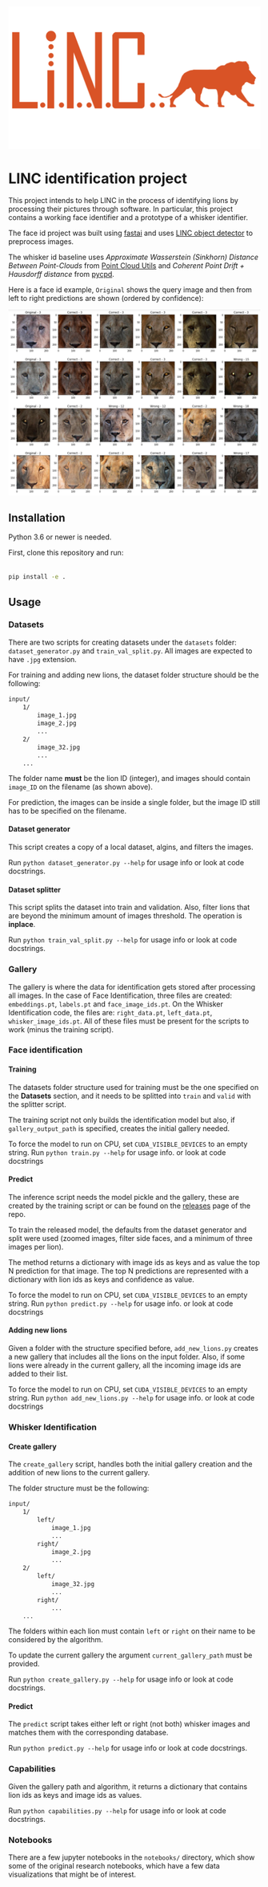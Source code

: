 ![logo](images/linclogo.png)

# LINC identification project

This project intends to help LINC in the process of identifying lions by processing their pictures through software. In particular, this project contains a working face identifier and a prototype of a whisker identifier.

The face id project was built using [fastai](fast.ai) and uses [LINC object detector](https://github.com/tryolabs/LINC) to preprocess images.

The whisker id baseline uses *Approximate Wasserstein (Sinkhorn) Distance Between Point-Clouds* from [Point Cloud Utils](https://github.com/fwilliams/point-cloud-utils) and *Coherent Point Drift + Hausdorff distance* from [pycpd](https://github.com/siavashk/pycpd).

 Here is a face id example, `Original` shows the query image and then from left to right predictions are shown (ordered by confidence):

![logo](images/face_id_example.jpg)

## Installation

Python 3.6 or newer is needed.

First, clone this repository and run:

```bash

pip install -e .

```

## Usage

### Datasets

There are two scripts for creating datasets under the `datasets` folder: `dataset_generator.py` and `train_val_split.py`.  All images are expected to have `.jpg` extension.

For training and adding new lions, the dataset folder structure should be the following:

```
input/
	1/
		image_1.jpg
		image_2.jpg
		...
	2/
		image_32.jpg
		...
	...
```

The folder name __must__ be the lion ID (integer), and images should contain `image_ID` on the filename (as shown above). 

For prediction, the images can be inside a single folder, but the image ID still has to be specified on the filename.

#### Dataset generator

This script creates a copy of a local dataset, algins, and filters the images.

Run `python dataset_generator.py --help` for usage info or look at code docstrings.

#### Dataset splitter

This script splits the dataset into train and validation. Also, filter lions that are beyond the minimum amount of images threshold. The operation is __inplace__.

Run `python train_val_split.py --help` for usage info or look at code docstrings.

### Gallery

The gallery is where the data for identification gets stored after processing all images. In the case of Face Identification, three files are created: `embeddings.pt`, `labels.pt` and `face_image_ids.pt`. On the Whisker Identification code, the files are: `right_data.pt`, `left_data.pt`, `whisker_image_ids.pt`. All of these files must be present for the scripts to work (minus the training script).

### Face identification

#### Training

The datasets folder structure used for training must be the one specified on the __Datasets__ section, and it needs to be splitted into `train` and `valid` with the splitter script.  

The training script not only builds the identification model but also, if `gallery_output_path` is specified, creates the initial gallery needed. 

To force the model to run on CPU, set `CUDA_VISIBLE_DEVICES` to an empty string.
Run `python train.py --help` for usage info. or look at code docstrings

#### Predict

The inference script needs the model pickle and the gallery, these are created by the training script or can be found on the [releases](https://github.com/tryolabs/LINC-identification/releases) page of the repo.

To train the released model, the defaults from the dataset generator and split were used (zoomed images, filter side faces, and a minimum of three images per lion).

The method returns a dictionary with image ids as keys and as value the top N prediction for that image. The top N predictions are represented with a dictionary with lion ids as keys and confidence as value.

To force the model to run on CPU, set `CUDA_VISIBLE_DEVICES` to an empty string.
Run `python predict.py --help` for usage info. or look at code docstrings

#### Adding new lions

Given a folder with the structure specified before, `add_new_lions.py` creates a new gallery that includes all the lions on the input folder. Also, if some lions were already in the current gallery, all the incoming image ids are added to their list.

To force the model to run on CPU, set `CUDA_VISIBLE_DEVICES` to an empty string.
Run `python add_new_lions.py --help` for usage info. or look at code docstrings

### Whisker Identification
#### Create gallery

The `create_gallery` script, handles both the initial gallery creation and the addition of new lions to the current gallery.

The folder structure must be the following:
```
input/
	1/
		left/
			image_1.jpg
			...
		right/
			image_2.jpg
			...
	2/
		left/
			image_32.jpg
			...
		right/
			...
	...
```

The folders within each lion must contain `left` or `right` on their name to be considered by the algorithm.

To update the current gallery the argument `current_gallery_path` must be provided.

Run `python create_gallery.py --help` for usage info or look at code docstrings.

#### Predict
The `predict` script takes either left or right (not both) whisker images and matches them with the corresponding database.

Run `python predict.py --help` for usage info or look at code docstrings.

### Capabilities

Given the gallery path and algorithm, it returns a dictionary that contains lion ids as keys and image ids as values.

Run `python capabilities.py --help` for usage info or look at code docstrings.

### Notebooks

There are a few jupyter notebooks in the `notebooks/` directory, which show some of the original research notebooks, which have a few data visualizations that might be of interest.